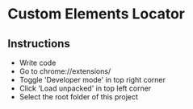 # Custom Elements Locator

## Instructions

- Write code
- Go to chrome://extensions/
- Toggle 'Developer mode' in top right corner
- Click 'Load unpacked' in top left corner
- Select the root folder of this project
